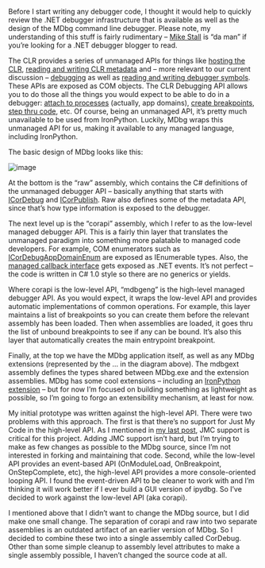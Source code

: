Before I start writing any debugger code, I thought it would help to
quickly review the .NET debugger infrastructure that is available as
well as the design of the MDbg command line debugger. Please note, my
understanding of this stuff is fairly rudimentary – [Mike
Stall](http://blogs.msdn.com/jmstall/default.aspx) is “da man” if you’re
looking for a .NET debugger blogger to read.

The CLR provides a series of unmanaged APIs for things like [hosting the
CLR](http://msdn.microsoft.com/en-us/library/ms404385.aspx), [reading
and writing CLR
metadata](http://msdn.microsoft.com/en-us/library/ms404384.aspx) and –
more relevant to our current discussion –
[debugging](http://msdn.microsoft.com/en-us/library/ms404520.aspx) as
well as [reading and writing debugger
symbols](http://msdn.microsoft.com/en-us/library/ms404519.aspx). These
APIs are exposed as COM objects. The CLR Debugging API allows you to do
those all the things you would expect to be able to do in a debugger:
[attach to
processes](http://msdn.microsoft.com/en-us/library/ms230107.aspx)
(actually, app domains), [create
breakpoints](http://msdn.microsoft.com/en-us/library/ms233573.aspx),
[step thru code](http://msdn.microsoft.com/en-us/library/ms233136.aspx),
etc. Of course, being an unmanaged API, it’s pretty much unavailable to
be used from IronPython. Luckily, MDbg wraps this unmanaged API for us,
making it available to any managed language, including IronPython.

The basic design of MDbg looks like this:

![image](http://s3.amazonaws.com/devhawk_images/WindowsLiveWriter/WritinganIronPythonDebuggerMDbg101_DAA3/image_5.png "image")

At the bottom is the “raw” assembly, which contains the C\# definitions
of the unmanaged debugger API – basically anything that starts with
[ICorDebug](http://msdn.microsoft.com/en-us/library/ms230588.aspx) and
[ICorPublish](http://msdn.microsoft.com/en-us/library/ms231592.aspx).
Raw also defines some of the metadata API, since that’s how type
information is exposed to the debugger.

The next level up is the “corapi” assembly, which I refer to as the
low-level managed debugger API. This is a fairly thin layer that
translates the unmanaged paradigm into something more palatable to
managed code developers. For example, COM enumerators such as
[ICorDebugAppDomainEnum](http://msdn.microsoft.com/en-us/library/ms233115.aspx)
are exposed as IEnumerable types. Also, the [managed callback
interface](http://msdn.microsoft.com/en-us/library/ms232496.aspx) gets
exposed as .NET events. It’s not perfect – the code is written in C\#
1.0 style so there are no generics or yields.

Where corapi is the low-level API, “mdbgeng” is the high-level managed
debugger API. As you would expect, it wraps the low-level API and
provides automatic implementations of common operations. For example,
this layer maintains a list of breakpoints so you can create them before
the relevant assembly has been loaded. Then when assemblies are loaded,
it goes thru the list of unbound breakpoints to see if any can be bound.
It’s also this layer that automatically creates the main entrypoint
breakpoint.

Finally, at the top we have the MDbg application itself, as well as any
MDbg extensions (represented by the … in the diagram above). The mdbgext
assembly defines the types shared between MDbg.exe and the extension
assemblies. MDbg has some cool extensions – including an [IronPython
extension](http://blogs.msdn.com/jmstall/archive/2005/08/31/Mdbg_Python_ext.aspx)
– but for now I’m focused on building something as lightweight as
possible, so I’m going to forgo an extensibility mechanism, at least for
now.

My initial prototype was written against the high-level API. There were
two problems with this approach. The first is that there’s no support
for Just My Code in the high-level API. As I mentioned in [my last
post](http://devhawk.net/2009/02/27/Writing+An+IronPython+Debugger+Introduction.aspx),
JMC support is critical for this project. Adding JMC support isn’t hard,
but I’m trying to make as few changes as possible to the MDbg source,
since I’m not interested in forking and maintaining that code. Second,
while the low-level API provides an event-based API (OnModuleLoad,
OnBreakpoint, OnStepComplete, etc), the high-level API provides a more
console-oriented looping API. I found the event-driven API to be cleaner
to work with and I’m thinking it will work better if I ever build a GUI
version of ipydbg. So I’ve decided to work against the low-level API
(aka corapi).

I mentioned above that I didn’t want to change the MDbg source, but I
did make one small change. The separation of corapi and raw into two
separate assemblies is an outdated artifact of an earlier version of
MDbg. So I decided to combine these two into a single assembly called
CorDebug. Other than some simple cleanup to assembly level attributes to
make a single assembly possible, I haven’t changed the source code at
all.
